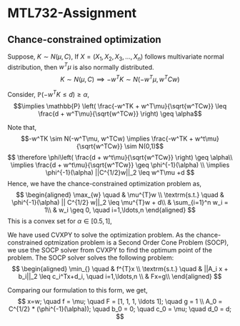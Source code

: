 # MTL732-Assignment

## Chance-constrained optimization

Suppose, $K \sim N( \mu, C)$,
If $X = (X_1, X_2, X_3, \ldots, X_n)$ follows multivariate normal distribution, then $w^T\mu$ is also normally distributed.
$$K \sim N( \mu, C) \implies -w^TK \sim N(-w^T\mu, w^TCw)$$

Consider, $\mathbb{P}(-w^TK \leq d) \geq \alpha$,
$$\implies \mathbb{P} \left( \frac{-w^TK + w^T\mu}{\sqrt{w^TCw}} \leq \frac{d + w^T\mu}{\sqrt{w^TCw}} \right) \geq \alpha$$

Note that, 
$$-w^TK \sim N(-w^T\mu, w^TCw) \implies \frac{-w^TK + w^t\mu}{\sqrt{w^TCw}} \sim N(0,1)$$
$$ 
\therefore \phi\left(  \frac{d + w^t\mu}{\sqrt{w^TCw}} \right) \geq \alpha\\
\implies \frac{d + w^t\mu}{\sqrt{w^TCw}} \geq \phi^{-1}(\alpha) \\
\implies \phi^{-1}(\alpha) ||C^{1/2}w||_2 \leq w^T\mu +d
$$
Hence, we have the chance-constrained optimization problem as,
$$
\begin{aligned}
\max_{w} \quad & \mu^{T}w \\
\textrm{s.t.} \quad & \phi^{-1}(\alpha) || C^{1/2} w||_2 \leq \mu^{T}w + d\\
  & \sum_{i=1}^n w_i = 1\\
  & w_i \geq 0, \quad i=1,\ldots,n
\end{aligned}
$$
This is a convex set for $\alpha \in [0.5, 1]$,

We have used CVXPY to solve the optimization problem. As the chance-constrained optmization problem is a Second Order Cone Problem (SOCP), we use the SOCP solver from CVXPY to find the optimum point of the problem. The SOCP solver solves the following problem:
$$
\begin{aligned}
\min_{} \quad & f^{T}x \\
\textrm{s.t.} \quad & ||A_i x + b_i||_2 \leq c_i^Tx+d_i, \quad i=1,\ldots,n \\
  & Fx=g\\
\end{aligned}
$$

Comparing our formulation to this form, we get,
$$
x=w; \quad f = \mu; \quad F = [1, 1, 1, \ldots 1]; \quad g = 1 \\ 
A_0 = C^{1/2} * (\phi^{-1}(\alpha)); \quad b_0 = 0; \quad c_0 = \mu; \quad d_0 = d;
$$
